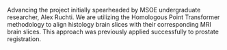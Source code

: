 Advancing the project initially spearheaded by MSOE undergraduate researcher, Alex Ruchti. We are utilizing the Homologous Point Transformer methodology to align histology brain slices with their corresponding MRI brain slices. This approach was previously applied successfully to prostate registration.
